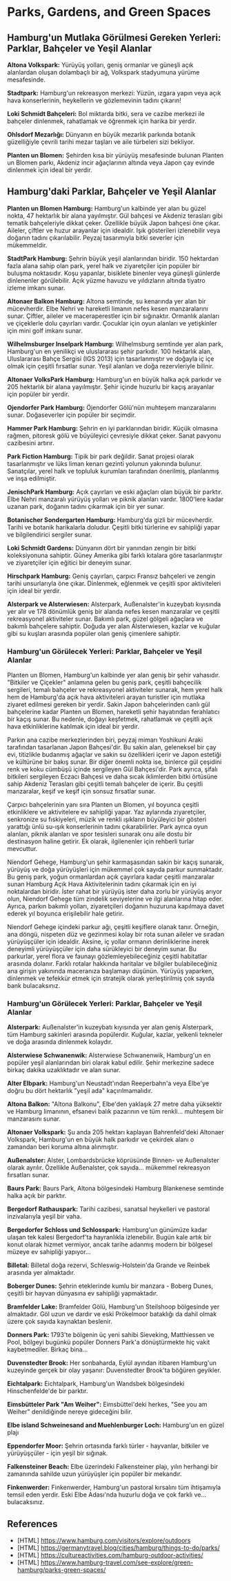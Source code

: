 # Parks, Gardens, and Green Spaces

## Hamburg'un Mutlaka Görülmesi Gereken Yerleri: Parklar, Bahçeler ve Yeşil Alanlar

**Altona Volkspark:** Yürüyüş yolları, geniş ormanlar ve güneşli açık alanlardan oluşan dolambaçlı bir ağ, Volkspark stadyumuna yürüme mesafesinde.

**Stadtpark:** Hamburg'un rekreasyon merkezi: Yüzün, ızgara yapın veya açık hava konserlerinin, heykellerin ve gözlemevinin tadını çıkarın!

**Loki Schmidt Bahçeleri:** Bol miktarda bitki, sera ve cazibe merkezi ile bahçeler dinlenmek, rahatlamak ve öğrenmek için harika bir yerdir.

**Ohlsdorf Mezarlığı:** Dünyanın en büyük mezarlık parkında botanik güzelliğiyle çevrili tarihi mezar taşları ve aile türbeleri sizi bekliyor.

**Planten un Blomen:** Şehirden kısa bir yürüyüş mesafesinde bulunan Planten un Blomen parkı, Akdeniz incir ağaçlarının altında veya Japon çay evinde dinlenmek için ideal bir yerdir.


## Hamburg'daki Parklar, Bahçeler ve Yeşil Alanlar

**Planten un Blomen Hamburg:** Hamburg'un kalbinde yer alan bu güzel nokta, 47 hektarlık bir alana yayılmıştır. Gül bahçesi ve Akdeniz terasları gibi tematik bahçeleriyle dikkat çeker. Özellikle büyük Japon bahçesi öne çıkar. Aileler, çiftler ve huzur arayanlar için idealdir. Işık gösterileri izlenebilir veya doğanın tadını çıkarılabilir. Peyzaj tasarımıyla bitki severler için mükemmeldir.

**StadtPark Hamburg:** Şehrin büyük yeşil alanlarından biridir. 150 hektardan fazla alana sahip olan park, yerel halk ve ziyaretçiler için popüler bir buluşma noktasıdır. Koşu yapanlar, bisiklete binenler veya güneşli günlerde dinlenenler görülebilir. Açık yüzme havuzu ve yıldızların altında tiyatro izleme imkanı sunar.

**Altonaer Balkon Hamburg:** Altona semtinde, su kenarında yer alan bir mücevherdir. Elbe Nehri ve hareketli limanın nefes kesen manzaralarını sunar. Çiftler, aileler ve maceraperestler için bir sığınaktır. Ormanlık alanları ve çiçeklerle dolu çayırları vardır. Çocuklar için oyun alanları ve yetişkinler için mini golf imkanı sunar.

**Wilhelmsburger Inselpark Hamburg:** Wilhelmsburg semtinde yer alan park, Hamburg'un en yenilikçi ve uluslararası şehir parkıdır. 100 hektarlık alan, Uluslararası Bahçe Sergisi (IGS 2013) için tasarlanmıştır ve doğayla iç içe olmak için çeşitli fırsatlar sunar. Yeşil alanları ve doğa rezervleriyle bilinir.

**Altonaer VolksPark Hamburg:** Hamburg'un en büyük halka açık parkıdır ve 205 hektarlık bir alana yayılmıştır. Şehir içinde huzurlu bir kaçış arayanlar için popüler bir yerdir.

**Ojendorfer Park Hamburg:** Öjendorfer Gölü'nün muhteşem manzaralarını sunar. Doğaseverler için popüler bir seçimdir.

**Hammer Park Hamburg:** Şehrin en iyi parklarından biridir. Küçük olmasına rağmen, pitoresk gölü ve büyüleyici çevresiyle dikkat çeker. Sanat pavyonu cazibesini artırır.

**Park Fiction Hamburg:** Tipik bir park değildir. Sanat projesi olarak tasarlanmıştır ve lüks liman kenarı gezinti yolunun yakınında bulunur. Sanatçılar, yerel halk ve topluluk kurumları tarafından önerilmiş, planlanmış ve inşa edilmiştir.

**JenischPark Hamburg:** Açık çayırları ve eski ağaçları olan büyük bir parktır. Elbe Nehri manzaralı yürüyüş yolları ve piknik alanları vardır. 1800'lere kadar uzanan park, doğanın tadını çıkarmak için bir yer sunar.

**Botanischer Sondergarten Hamburg:** Hamburg'da gizli bir mücevherdir. Tarihi ve botanik harikalarla doludur. Çeşitli bitki türlerine ev sahipliği yapar ve bilgilendirici sergiler sunar.

**Loki Schmidt Gardens:** Dünyanın dört bir yanından zengin bir bitki koleksiyonuna sahiptir. Güney Amerika gibi farklı kıtalara göre tasarlanmıştır ve ziyaretçiler için eğitici bir deneyim sunar.

**Hirschpark Hamburg:** Geniş çayırları, çarpıcı Fransız bahçeleri ve zengin tarihi unsurlarıyla öne çıkar. Dinlenmek, eğlenmek ve çeşitli spor aktiviteleri için ideal bir yerdir.

**Alsterpark ve Alsterwiesen:** Alsterpark, Außenalster'in kuzeybatı kıyısında yer alır ve 178 dönümlük geniş bir alanda nefes kesen manzaralar ve çeşitli rekreasyonel aktiviteler sunar. Bakımlı park, güzel gölgeli ağaçlara ve bakımlı bahçelere sahiptir. Doğuda yer alan Alsterwiesen, kazlar ve kuğular gibi su kuşları arasında popüler olan geniş çimenlere sahiptir.


### Hamburg'un Görülecek Yerleri: Parklar, Bahçeler ve Yeşil Alanlar

Planten un Blomen, Hamburg'un kalbinde yer alan geniş bir şehir vahasıdır. "Bitkiler ve Çiçekler" anlamına gelen bu geniş park, çeşitli bahçecilik sergileri, temalı bahçeler ve rekreasyonel aktiviteler sunarak, hem yerel halk hem de Hamburg'da açık hava aktiviteleri arayan turistler için mutlaka ziyaret edilmesi gereken bir yerdir. Sakin Japon bahçelerinden canlı gül bahçelerine kadar Planten un Blomen, hareketli şehir hayatından ferahlatıcı bir kaçış sunar. Bu nedenle, doğayı keşfetmek, rahatlamak ve çeşitli açık hava etkinliklerine katılmak için ideal bir yerdir.

Parkın ana cazibe merkezlerinden biri, peyzaj mimarı Yoshikuni Araki tarafından tasarlanan Japon Bahçesi'dir. Bu sakin alan, geleneksel bir çay evi, titizlikle budanmış ağaçlar ve sakin su özellikleri içerir ve Japon estetiği ve kültürüne bir bakış sunar. Bir diğer önemli nokta ise, binlerce gül çeşidini renk ve koku cümbüşü içinde sergileyen Gül Bahçesi'dir. Park ayrıca, şifalı bitkileri sergileyen Eczacı Bahçesi ve daha sıcak iklimlerden bitki örtüsüne sahip Akdeniz Terasları gibi çeşitli temalı bahçeler de içerir. Bu çeşitli manzaralar, keşif ve keşif için sonsuz fırsatlar sunar.

Çarpıcı bahçelerinin yanı sıra Planten un Blomen, yıl boyunca çeşitli etkinliklere ve aktivitelere ev sahipliği yapar. Yaz aylarında ziyaretçiler, senkronize su fıskiyeleri, müzik ve renkli ışıkların büyüleyici bir gösteri yarattığı ünlü su-ışık konserlerinin tadını çıkarabilirler. Park ayrıca oyun alanları, piknik alanları ve spor tesisleri sunarak onu aile dostu bir destinasyon haline getirir. Ek olarak, ilgilenenler için rehberli turlar mevcuttur.

Niendorf Gehege, Hamburg'un şehir karmaşasından sakin bir kaçış sunarak, yürüyüş ve doğa yürüyüşleri için mükemmel çok sayıda parkur sunmaktadır. Bu geniş park, yoğun ormanlardan açık çayırlara kadar çeşitli manzaralar sunan Hamburg Açık Hava Aktivitelerinin tadını çıkarmak için en iyi noktalardan biridir. İster rahat bir yürüyüş ister daha zorlu bir yürüyüş arıyor olun, Niendorf Gehege tüm zindelik seviyelerine ve ilgi alanlarına hitap eder. Ayrıca, parkın bakımlı yolları, ziyaretçileri doğanın huzuruna kapılmaya davet ederek yıl boyunca erişilebilir hale getirir.

Niendorf Gehege içindeki parkur ağı, çeşitli keşiflere olanak tanır. Örneğin, ana döngü, nispeten düz ve gezinmesi kolay bir rota sunan aileler ve sıradan yürüyüşçüler için idealdir. Aksine, iç yollar ormanın derinliklerine inerek deneyimli yürüyüşçüler için daha sürükleyici bir deneyim sunar. Bu parkurlar, yerel flora ve faunayı gözlemleyebileceğiniz çeşitli habitatlar arasında dolanır. Farklı rotalar hakkında haritalar ve bilgiler bulabileceğiniz ana girişin yakınında maceranıza başlamayı düşünün. Yürüyüş yaparken, dinlenmek ve tefekkür etmek için stratejik olarak yerleştirilmiş çok sayıda bank bulacaksınız.


### Hamburg'un Görülecek Yerleri: Parklar, Bahçeler ve Yeşil Alanlar

**Alsterpark:** Außenalster'in kuzeybatı kıyısında yer alan geniş Alsterpark, tüm Hamburg sakinleri arasında popülerdir. Kuğular, kazlar, yelkenli tekneler ve doğa arasında dinlenmek kolaydır.

**Alsterwiese Schwanenwik:** Alsterwiese Schwanenwik, Hamburg'un en popüler yeşil alanlarından biri olarak kabul edilir. Şehir merkezine sadece birkaç dakika uzaklıktadır ve alan sunar.

**Alter Elbpark:** Hamburg'un Neustadt'ından Reeperbahn'a veya Elbe'ye doğru bu dört hektarlık "yeşil ada" kaçırılmamalıdır.

**Altona Balkon:** "Altona Balkonu", Elbe'den yaklaşık 27 metre daha yüksektir ve Hamburg limanının, efsanevi balık pazarının ve tüm renkli... muhteşem bir manzarasını sunar.

**Altonaer Volkspark:** Şu anda 205 hektarı kaplayan Bahrenfeld'deki Altonaer Volkspark, Hamburg'un en büyük halk parkıdır ve çekirdek alanı o zamandan beri koruma altına alınmıştır.

**Außenalster:** Alster, Lombardsbrücke köprüsünde Binnen- ve Außenalster olarak ayrılır. Özellikle Außenalster, çok sayıda... mükemmel rekreasyon fırsatları sunar.

**Baurs Park:** Baurs Park, Altona bölgesindeki Hamburg Blankenese semtinde halka açık bir parktır.

**Bergedorf Rathauspark:** Tarihi cazibesi, sanatsal heykelleri ve pastoral inzivalarıyla yeşil bir vaha.

**Bergedorfer Schloss und Schlosspark:** Hamburg'un günümüze kadar ulaşan tek kalesi Bergedorf'ta hayranlıkla izlenebilir. Bugün kale artık bir konut olarak hizmet vermiyor, ancak tarihe adanmış modern bir bölgesel müzeye ev sahipliği yapıyor...

**Billetal:** Billetal doğa rezervi, Schleswig-Holstein'da Grande ve Reinbek arasında yer almaktadır.

**Boberger Dunes:** Şehrin eteklerinde kumlu bir manzara - Boberg Dunes, çeşitli bir hayvan dünyasına ev sahipliği yapmaktadır.

**Bramfelder Lake:** Bramfelder Gölü, Hamburg'un Steilshoop bölgesinde yer almaktadır. Göl uzun ve dardır ve eski Prökelmoor bataklığı da dahil olmak üzere çok sayıda kaynaktan beslenir.

**Donners Park:** 1793'te bölgenin üç yeni sahibi Sieveking, Matthiessen ve Pool, bölgeyi bugünkü popüler Donners Park'a dönüştürmekte hiç vakit kaybetmediler. Birkaç bina...

**Duvenstedter Brook:** Her sonbaharda, Eylül ayından itibaren Hamburg'un kuzeyinde gerçek bir olay yaşanır: Duvenstedter Brook'ta böğüren geyikler.

**Eichtalpark:** Eichtalpark, Hamburg'un Wandsbek bölgesindeki Hinschenfelde'de bir parktır.

**Eimsbütteler Park "Am Weiher":** Eimsbüttel'deki herkes, "See you am Weiher" denildiğinde nereye gideceğini bilir.

**Elbe island Schweinesand and Muehlenburger Loch:** Hamburg'un en güzel plajı

**Eppendorfer Moor:** Şehrin ortasında farklı türler - hayvanlar, bitkiler ve yürüyüşçüler - için yeşil bir sığınak.

**Falkensteiner Beach:** Elbe üzerindeki Falkensteiner plajı, yılın herhangi bir zamanında sahilde uzun yürüyüşler için popüler bir mekandır.

**Finkenwerder:** Finkenwerder, Hamburg'un pastoral kırsalını tüm ihtişamıyla temsil eden yerdir. Eski Elbe Adası'nda huzurlu doğa ve çok farklı ve... bulacaksınız.


## References

- [HTML] https://www.hamburg.com/visitors/explore/outdoors
- [HTML] https://germanytravel.blog/cities/hamburg/things-to-do/parks/
- [HTML] https://cultureactivities.com/hamburg-outdoor-activities/
- [HTML] https://www.hamburg-travel.com/see-explore/green-hamburg/parks-green-spaces/
